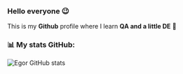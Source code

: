 ### Hello everyone 😉
This is my **Github** profile where I learn **QA and a little DE** 🔋

###  📊 My stats GitHub:
![Egor GitHub stats](https://github-readme-stats.vercel.app/api?username=EgorIvin&theme=graywhite)
